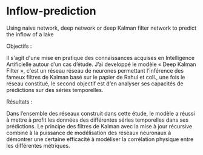 # Inflow-prediction
Using naive network, deep network or deep Kalman filter network to predict the inflow of a lake

Objectifs :

Il s'agit d'une mise en pratique des connaissances acquises en Intelligence Artificielle autour d’un cas d’étude.
J’ai developpé le modèle « Deep Kalman Filter », c'est un réseau réseau de neurones permettant l’inférence des fameux filtres de Kalman basé sur le papier de Rahul et coll., une fois le réseau constitué, le second objectif est d’en analyser ses capacités de prédictions sur des séries temporelles.

Résultats :

Dans l’ensemble des réseaux construit dans cette étude, le modèle a réussi à mettre à profit les données des différentes séries temporelles dans ses prédictions. Le principe des filtres de Kalman avec la mise à jour récursive combiné à la puissance de modélisation des réseaux neuronaux à démontrer une certaine efficacité à modéliser la corrélation physique entre les différentes métriques.





